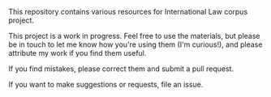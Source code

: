 This repository contains various resources for International Law corpus project.

This project is a work in progress. Feel free to use the materials, but please be in touch to let me know how you're using them (I'm curious!), and please attribute my work if you find them useful.

If you find mistakes, please correct them and submit a pull request.

If you want to make suggestions or requests, file an issue.
